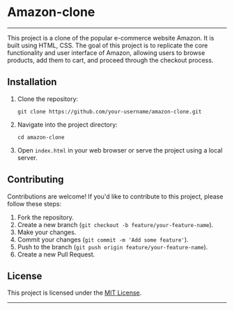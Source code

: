 # Amazon-clone

---

This project is a clone of the popular e-commerce website Amazon. It is built using HTML, CSS. The goal of this project is to replicate the core functionality and user interface of Amazon, allowing users to browse products, add them to cart, and proceed through the checkout process.

## Installation

1. Clone the repository:

   ```
   git clone https://github.com/your-username/amazon-clone.git
   ```

2. Navigate into the project directory:

   ```
   cd amazon-clone
   ```

3. Open `index.html` in your web browser or serve the project using a local server.

## Contributing

Contributions are welcome! If you'd like to contribute to this project, please follow these steps:

1. Fork the repository.
2. Create a new branch (`git checkout -b feature/your-feature-name`).
3. Make your changes.
4. Commit your changes (`git commit -m 'Add some feature'`).
5. Push to the branch (`git push origin feature/your-feature-name`).
6. Create a new Pull Request.

## License

This project is licensed under the [MIT License](LICENSE).

---
